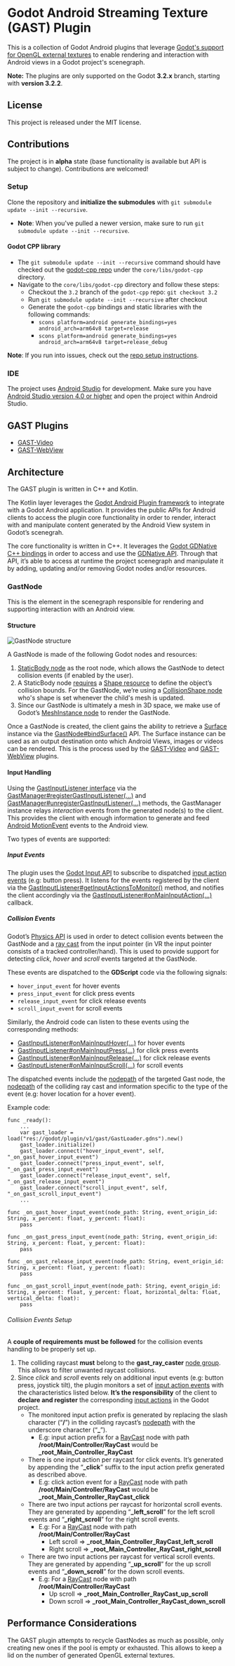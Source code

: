 # Godot Android Streaming Texture (GAST) Plugin

This is a collection of Godot Android plugins that leverage
[Godot's support for OpenGL external textures](https://github.com/godotengine/godot/pull/36342)
to enable rendering and interaction with Android views in a Godot project's scenegraph.

**Note:** The plugins are only supported on the Godot **3.2.x** branch, starting with **version 3.2.2**.

## License

This project is released under the MIT license.

## Contributions

The project is in **alpha** state (base functionality is available but API is subject to change).
Contributions are welcomed!

### Setup

Clone the repository and **initialize the submodules** with `git submodule update --init --recursive`.
- **Note**: When you've pulled a newer version, make sure to run `git submodule update --init --recursive`.

#### Godot CPP library

- The `git submodule update --init --recursive` command should have checked out the
[godot-cpp repo](https://github.com/GodotNativeTools/godot-cpp) under the `core/libs/godot-cpp` directory.
- Navigate to the `core/libs/godot-cpp` directory and follow these steps:
  - Checkout the `3.2` branch of the `godot-cpp` repo: `git checkout 3.2`
  - Run `git submodule update --init --recursive` after checkout
  - Generate the `godot-cpp` bindings and static libraries with the following commands:
    - `scons platform=android generate_bindings=yes android_arch=arm64v8 target=release`
    - `scons platform=android generate_bindings=yes android_arch=arm64v8 target=release_debug`

**Note**: If you run into issues, check out the [repo setup instructions](https://github.com/godotengine/godot-cpp/tree/3.2#compiling-the-c-bindings-library).

### IDE

The project uses [Android Studio](https://developer.android.com/studio/intro) for development.
Make sure you have [Android Studio version 4.0 or higher](https://developer.android.com/studio) and
open the project within Android Studio.

## GAST Plugins

- [GAST-Video](core/src/plugins/java/org/godotengine/plugin/gast/plugins/video/README.md)
- [GAST-WebView](core/src/plugins/java/org/godotengine/plugin/gast/plugins/webview/README.md)

## Architecture

The GAST plugin is written in C++ and Kotlin.

The Kotlin layer leverages the [Godot Android Plugin framework](https://docs.godotengine.org/en/stable/tutorials/plugins/android/android_plugin.html)
to integrate with a Godot Android application. It provides the public APIs for Android clients to access the plugin core functionality in order to render, interact with and manipulate content generated by the Android View system in Godot’s scenegrah.

The core functionality is written in C++. It leverages the [Godot GDNative C++ bindings](https://github.com/godotengine/godot-cpp)
in order to access and use the [GDNative API](https://godotengine.org/article/dlscript-here).
Through that API, it’s able to access at runtime the project scenegraph and manipulate it by adding,
updating and/or removing Godot nodes and/or resources.

### GastNode

This is the element in the scenegraph responsible for rendering and supporting interaction with an
Android view.

#### Structure

![GastNode structure](docs/imgs/gast_node_structure.png)

A GastNode is made of the following Godot nodes and resources:

1. [StaticBody node](https://docs.godotengine.org/en/stable/classes/class_staticbody.html) as the
root node, which allows the GastNode to detect collision events (if enabled by the user).
2. A StaticBody node [requires](https://docs.godotengine.org/en/stable/tutorials/physics/physics_introduction.html#collision-shapes)
a [Shape resource](https://docs.godotengine.org/en/stable/classes/class_shape.html) to define the
object’s collision bounds. For the GastNode, we’re using a [CollisionShape node](https://docs.godotengine.org/en/stable/classes/class_collisionshape.html)
who's shape is set whenever the child's mesh is updated.
3. Since our GastNode is ultimately a mesh in 3D space, we make use of Godot’s [MeshInstance node](https://docs.godotengine.org/en/stable/classes/class_meshinstance.html)
to render the GastNode.

Once a GastNode is created, the client gains the ability to retrieve a [Surface](https://developer.android.com/reference/android/view/Surface)
instance via the [GastNode#bindSurface()](core/src/main/java/org/godotengine/plugin/gast/GastNode.kt#L81) API.
The Surface instance can be used as an output destination onto which Android Views, images or videos
can be rendered. This is the process used by the [GAST-Video](core/src/plugins/java/org/godotengine/plugin/gast/plugins/video/README.md)
and [GAST-WebView](core/src/plugins/java/org/godotengine/plugin/gast/plugins/webview/README.md) plugins.

#### Input Handling

Using the [GastInputListener interface](core/src/main/java/org/godotengine/plugin/gast/input/GastInputListener.kt)
via the [GastManager#registerGastInputListener(...)](core/src/main/java/org/godotengine/plugin/gast/GastManager.kt#L107)
and [GastManager#unregisterGastInputListener(...)](core/src/main/java/org/godotengine/plugin/gast/GastManager.kt#L127)
methods, the GastManager instance relays *interaction* events from the generated node(s) to the
client. This provides the client with enough information to generate and feed [Android MotionEvent](https://developer.android.com/reference/android/view/MotionEvent)
events to the Android view.

Two types of events are supported:

##### Input Events

The plugin uses the [Godot Input API](https://docs.godotengine.org/en/stable/tutorials/inputs/inputevent.html)
to subscribe to dispatched [input action events](https://docs.godotengine.org/en/stable/classes/class_inputeventaction.html)
(e.g: button press). It listens for the events registered by the client via the
[GastInputListener#getInputActionsToMonitor()](core/src/main/java/org/godotengine/plugin/gast/input/GastInputListener.kt#L48)
method, and notifies the client accordingly via the [GastInputListener#onMainInputAction(...)](core/src/main/java/org/godotengine/plugin/gast/input/GastInputListener.kt#L57) callback.


##### Collision Events

Godot’s [Physics API](https://docs.godotengine.org/en/stable/tutorials/physics/physics_introduction.html)
is used in order to detect collision events between the GastNode and a [ray cast](https://docs.godotengine.org/en/stable/classes/class_raycast.html)
from the input pointer (in VR the input pointer consists of a tracked controller/hand).
This is used to provide support for detecting *click*, *hover* and *scroll* events targeted at the GastNode.

These events are dispatched to the **GDScript** code via the following signals:

- `hover_input_event` for hover events
- `press_input_event` for click press events
- `release_input_event` for click release events
- `scroll_input_event` for scroll events

Similarly, the Android code can listen to these events using the corresponding methods:

- [GastInputListener#onMainInputHover(...)](core/src/main/java/org/godotengine/plugin/gast/input/GastInputListener.kt#L64) for hover events
- [GastInputListener#onMainInputPress(...)](core/src/main/java/org/godotengine/plugin/gast/input/GastInputListener.kt#L71) for click press events
- [GastInputListener#onMainInputRelease(...)](core/src/main/java/org/godotengine/plugin/gast/input/GastInputListener.kt#L78) for click release events
- [GastInputListener#onMainInputScroll(...)](core/src/main/java/org/godotengine/plugin/gast/input/GastInputListener.kt#L85) for scroll events

The dispatched events include the [nodepath](https://docs.godotengine.org/en/stable/classes/class_nodepath.html)
of the targeted Gast node, the [nodepath](https://docs.godotengine.org/en/stable/classes/class_nodepath.html)
of the colliding ray cast and information specific to the type of the event (e.g: hover location for
a hover event).

Example code:

```
func _ready():
    ...
    var gast_loader = load("res://godot/plugin/v1/gast/GastLoader.gdns").new()
    gast_loader.initialize()
    gast_loader.connect("hover_input_event", self, "_on_gast_hover_input_event")
    gast_loader.connect("press_input_event", self, "_on_gast_press_input_event")
    gast_loader.connect("release_input_event", self, "_on_gast_release_input_event")
    gast_loader.connect("scroll_input_event", self, "_on_gast_scroll_input_event")
    ...

func _on_gast_hover_input_event(node_path: String, event_origin_id: String, x_percent: float, y_percent: float):
    pass

func _on_gast_press_input_event(node_path: String, event_origin_id: String, x_percent: float, y_percent: float):
    pass

func _on_gast_release_input_event(node_path: String, event_origin_id: String, x_percent: float, y_percent: float):
    pass

func _on_gast_scroll_input_event(node_path: String, event_origin_id: String, x_percent: float, y_percent: float, horizontal_delta: float, vertical_delta: float):
    pass
```

###### Collision Events Setup

A **couple of requirements must be followed** for the collision events handling to be properly set up.

1. The colliding raycast **must** belong to the **gast_ray_caster** [node group](https://docs.godotengine.org/en/stable/getting_started/step_by_step/scripting_continued.html#groups).
This allows to filter unwanted raycast collisions.
2. Since *click* and *scroll* events rely on additional input events (e.g: button press, joystick
tilt), the plugin monitors a set of [input action events](https://docs.godotengine.org/en/stable/classes/class_inputeventaction.html)
with the characteristics listed below. **It’s the responsibility** of the client to **declare
and register** the corresponding [input actions](https://docs.godotengine.org/en/stable/tutorials/inputs/inputevent.html?#actions)
in the Godot project.
   - The monitored input action prefix is generated by replacing the slash character (“**/**”)
   in the colliding raycast’s [nodepath](https://docs.godotengine.org/en/stable/classes/class_nodepath.html)
   with the underscore character (“**_**”).
     - E.g: input action prefix for a [RayCast](https://docs.godotengine.org/en/stable/classes/class_raycast.html)
     node with path **/root/Main/Controller/RayCast** would be **_root_Main_Controller_RayCast**
   - There is one input action per raycast for click events. It’s generated by appending the
   “**_click**” suffix to the input action prefix generated as described above.
     - E.g: click action event for a [RayCast](https://docs.godotengine.org/en/stable/classes/class_raycast.html)
     node with path **/root/Main/Controller/RayCast** would be **_root_Main_Controller_RayCast_click**
   - There are two input actions per raycast for horizontal scroll events. They are generated by
   appending “**_left_scroll**” for the left scroll events and “**_right_scroll**” for the right
   scroll events.
     - E.g: For a [RayCast](https://docs.godotengine.org/en/stable/classes/class_raycast.html) node with path **/root/Main/Controller/RayCast**
       - Left scroll => **_root_Main_Controller_RayCast_left_scroll**
       - Right scroll => **_root_Main_Controller_RayCast_right_scroll**
   - There are two input actions per raycast for vertical scroll events. They are generated by
   appending “**_up_scroll**” for the up scroll events and “**_down_scroll**” for the down scroll
   events.
     - E.g: For a [RayCast](https://docs.godotengine.org/en/stable/classes/class_raycast.html) node
     with path **/root/Main/Controller/RayCast**
       - Up scroll => **_root_Main_Controller_RayCast_up_scroll**
       - Down scroll => **_root_Main_Controller_RayCast_down_scroll**

## Performance Considerations

The GAST plugin attempts to recycle GastNodes as much as possible, only creating new ones if the
pool is empty or exhausted. This allows to keep a lid on the number of generated OpenGL external
textures.

